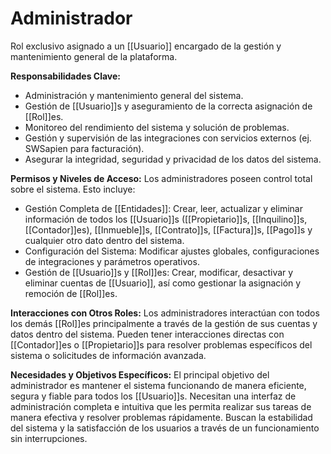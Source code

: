 # Administrador

Rol exclusivo asignado a un [[Usuario]] encargado de la gestión y mantenimiento general de la plataforma.

**Responsabilidades Clave:**
*   Administración y mantenimiento general del sistema.
*   Gestión de [[Usuario]]s y aseguramiento de la correcta asignación de [[Rol]]es.
*   Monitoreo del rendimiento del sistema y solución de problemas.
*   Gestión y supervisión de las integraciones con servicios externos (ej. SWSapien para facturación).
*   Asegurar la integridad, seguridad y privacidad de los datos del sistema.

**Permisos y Niveles de Acceso:**
Los administradores poseen control total sobre el sistema. Esto incluye:
*   Gestión Completa de [[Entidades]]: Crear, leer, actualizar y eliminar información de todos los [[Usuario]]s ([[Propietario]]s, [[Inquilino]]s, [[Contador]]es), [[Inmueble]]s, [[Contrato]]s, [[Factura]]s, [[Pago]]s y cualquier otro dato dentro del sistema.
*   Configuración del Sistema: Modificar ajustes globales, configuraciones de integraciones y parámetros operativos.
*   Gestión de [[Usuario]]s y [[Rol]]es: Crear, modificar, desactivar y eliminar cuentas de [[Usuario]], así como gestionar la asignación y remoción de [[Rol]]es.

**Interacciones con Otros Roles:**
Los administradores interactúan con todos los demás [[Rol]]es principalmente a través de la gestión de sus cuentas y datos dentro del sistema. Pueden tener interacciones directas con [[Contador]]es o [[Propietario]]s para resolver problemas específicos del sistema o solicitudes de información avanzada.

**Necesidades y Objetivos Específicos:**
El principal objetivo del administrador es mantener el sistema funcionando de manera eficiente, segura y fiable para todos los [[Usuario]]s. Necesitan una interfaz de administración completa e intuitiva que les permita realizar sus tareas de manera efectiva y resolver problemas rápidamente. Buscan la estabilidad del sistema y la satisfacción de los usuarios a través de un funcionamiento sin interrupciones.
